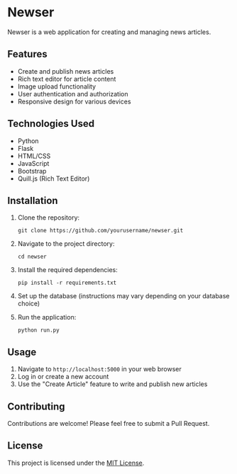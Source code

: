 # Newser

Newser is a web application for creating and managing news articles.

## Features

- Create and publish news articles
- Rich text editor for article content
- Image upload functionality
- User authentication and authorization
- Responsive design for various devices

## Technologies Used

- Python
- Flask
- HTML/CSS
- JavaScript
- Bootstrap
- Quill.js (Rich Text Editor)

## Installation

1. Clone the repository:
   ```
   git clone https://github.com/yourusername/newser.git 
   ```

2. Navigate to the project directory:
   ```
   cd newser
   ```

3. Install the required dependencies:
   ```
   pip install -r requirements.txt
   ```

4. Set up the database (instructions may vary depending on your database choice)

5. Run the application:
   ```
   python run.py
   ```

## Usage

1. Navigate to `http://localhost:5000` in your web browser
2. Log in or create a new account
3. Use the "Create Article" feature to write and publish new articles

## Contributing

Contributions are welcome! Please feel free to submit a Pull Request.

## License

This project is licensed under the [MIT License](LICENSE).


